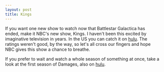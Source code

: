 ```yaml
---
layout: post
title: Kings
---
```


If you want one new show to watch now that Battlestar Galactica has ended, make it NBC's new show, Kings. I haven't been this excited by imaginative television in years. In the US you can catch it on [hulu](http://www.hulu.com/kings). The ratings weren't good, by the way, so let's all cross our fingers and hope NBC gives this show a chance to breathe. 

If you prefer to wait and watch a whole season of something at once, take a look at the first season of Damages, also on [hulu](http://www.hulu.com/damages).
